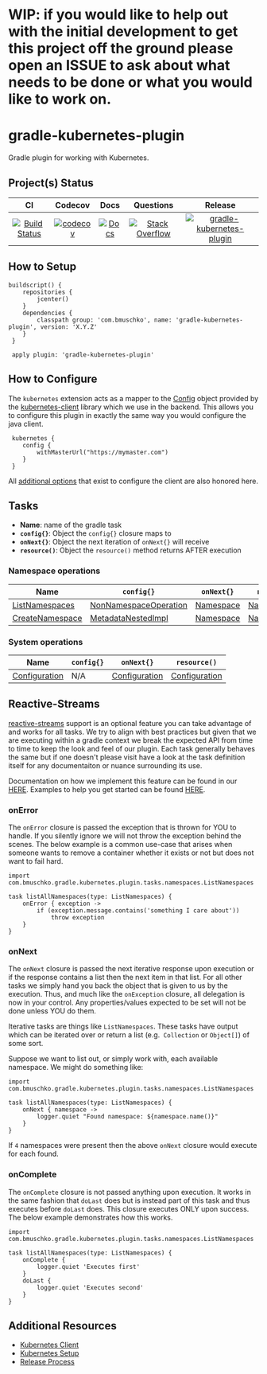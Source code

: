 # WIP: if you would like to help out with the initial development to get this project off the ground please open an ISSUE to ask about what needs to be done or what you would like to work on.

# gradle-kubernetes-plugin

Gradle plugin for working with Kubernetes.

## Project(s) Status

| CI | Codecov | Docs | Questions | Release |
| :---: | :---: | :---: | :---: | :---: |
| [![Build Status](https://travis-ci.org/bmuschko/gradle-kubernetes-plugin.svg?branch=master)](https://travis-ci.org/bmuschko/gradle-kubernetes-plugin) | [![codecov](https://codecov.io/gh/bmuschko/gradle-kubernetes-plugin/branch/master/graph/badge.svg)](https://codecov.io/gh/bmuschko/gradle-kubernetes-plugin) | [![Docs](https://img.shields.io/badge/docs-latest-blue.svg)](http://htmlpreview.github.io/?https://github.com/bmuschko/gradle-kubernetes-plugin/blob/gh-pages/docs/index.html) | [![Stack Overflow](https://img.shields.io/badge/stack-overflow-4183C4.svg)](https://stackoverflow.com/questions/tagged/gradle-kubernetes-plugin) | [![gradle-kubernetes-plugin](https://api.bintray.com/packages/bmuschko/gradle-plugins/gradle-kubernetes-plugin/images/download.svg) ](https://bintray.com/bmuschko/gradle-plugins/gradle-kubernetes-plugin/_latestVersion) |

## How to Setup

```
buildscript() {
    repositories {
        jcenter()
    }
    dependencies {
        classpath group: 'com.bmuschko', name: 'gradle-kubernetes-plugin', version: 'X.Y.Z'
    }
 }

 apply plugin: 'gradle-kubernetes-plugin'
 ```

## How to Configure

The `kubernetes` extension acts as a mapper to the [Config](https://github.com/fabric8io/kubernetes-client/blob/master/kubernetes-client/src/main/java/io/fabric8/kubernetes/client/Config.java) object provided by the [kubernetes-client](https://github.com/fabric8io/kubernetes-client) library which we use in the backend. This allows you to configure this plugin in exactly the same way you would configure the java client.

```
 kubernetes {
    config {
        withMasterUrl("https://mymaster.com")
    }
 }
```

All [additional options](https://github.com/fabric8io/kubernetes-client#configuring-the-client) that exist to configure the client are also honored here.

## Tasks

- **Name**: name of the gradle task
- **`config{}`**: Object the `config{}` closure maps to
- **`onNext{}`**: Object the next iteration of `onNext{}` will receive
- **`resource()`**: Object the `resource()` method returns AFTER execution

### Namespace operations

| Name | `config{}` | `onNext{}` | `resource()` |
| --- | --- | --- | --- |
| [ListNamespaces](https://github.com/bmuschko/gradle-kubernetes-plugin/blob/master/src/main/groovy/com/bmuschko/gradle/kubernetes/plugin/tasks/namespaces/ListNamespaces.groovy) | [NonNamespaceOperation](http://static.javadoc.io/io.fabric8/kubernetes-client/3.1.8/io/fabric8/kubernetes/client/dsl/NonNamespaceOperation.html) | [Namespace](http://static.javadoc.io/io.fabric8/kubernetes-model/2.0.8/io/fabric8/kubernetes/api/model/Namespace.html) | [NamespaceList](http://static.javadoc.io/io.fabric8/kubernetes-model/2.0.8/io/fabric8/kubernetes/api/model/NamespaceList.html) |
| [CreateNamespace](https://github.com/bmuschko/gradle-kubernetes-plugin/blob/master/src/main/groovy/com/bmuschko/gradle/kubernetes/plugin/tasks/namespaces/CreateNamespace.groovy) | [MetadataNestedImpl](http://static.javadoc.io/io.fabric8/kubernetes-model/2.0.8/io/fabric8/kubernetes/api/model/NamespaceFluentImpl.MetadataNestedImpl.html) | [Namespace](http://static.javadoc.io/io.fabric8/kubernetes-model/2.0.8/io/fabric8/kubernetes/api/model/Namespace.html) | [Namespace](http://static.javadoc.io/io.fabric8/kubernetes-model/2.0.8/io/fabric8/kubernetes/api/model/Namespace.html) |

### System operations

| Name | `config{}` | `onNext{}` | `resource()` |
| --- | --- | --- | --- |
| [Configuration](https://github.com/bmuschko/gradle-kubernetes-plugin/blob/master/src/main/groovy/com/bmuschko/gradle/kubernetes/plugin/tasks/system/Configuration.groovy) | N/A | [Configuration](https://github.com/bmuschko/gradle-kubernetes-plugin/blob/master/src/main/groovy/com/bmuschko/gradle/kubernetes/plugin/tasks/system/Configuration.groovy) | [Configuration](https://github.com/bmuschko/gradle-kubernetes-plugin/blob/master/src/main/groovy/com/bmuschko/gradle/kubernetes/plugin/tasks/system/Configuration.groovy) |

## Reactive-Streams

[reactive-streams](https://github.com/reactive-streams/reactive-streams-jvm) support is an optional feature you can take advantage of and works for all tasks. We try to align with best practices but given that we are executing within a gradle context we break the expected API from time to time to keep the look and feel of our plugin. Each task generally behaves the same but if one doesn't please visit have a look at the task definition itself for any documentaiton or nuance surrounding its use.

Documentation on how we implement this feature can be found in our [HERE](https://github.com/bmuschko/gradle-kubernetes-plugin/blob/master/src/main/groovy/com/bmuschko/gradle/kubernetes/plugin/tasks/AbstractReactiveStreamsTask.groovy).
Examples to help you get started can be found [HERE]().

### onError

The `onError` closure is passed the exception that is thrown for YOU to handle. If you silently ignore we will not throw the exception behind the scenes.
The below example is a common use-case that arises when someone wants to remove a container whether it exists or not but does not want to fail hard.

```
import com.bmuschko.gradle.kubernetes.plugin.tasks.namespaces.ListNamespaces

task listAllNamespaces(type: ListNamespaces) {
    onError { exception ->
        if (exception.message.contains('something I care about'))
            throw exception
    }
}
```

### onNext

The `onNext` closure is passed the next iterative response upon execution or if the response contains a list then the next item in that list. For all other tasks we simply hand you back the object that is given to us by the execution. Thus, and much like the `onException` closure, all delegation is now in your control. Any properties/values expected to be set will not be done unless YOU do them.

Iterative tasks are things like `ListNamespaces`. These tasks have output which can be iterated over or return a list (e.g.` Collection` or `Object[]`) of some sort.

Suppose we want to list out, or simply work with, each available namespace. We might do something like:
```
import com.bmuschko.gradle.kubernetes.plugin.tasks.namespaces.ListNamespaces

task listAllNamespaces(type: ListNamespaces) {
    onNext { namespace ->
        logger.quiet "Found namespace: ${namespace.name()}"
    }
}
```
If `4` namespaces were present then the above `onNext` closure would execute for each found.

### onComplete

The `onComplete` closure is not passed anything upon execution. It works in the same fashion that `doLast` does but is instead part of this task and thus executes before `doLast` does. This closure executes ONLY upon success. The below example demonstrates how this works.

```
import com.bmuschko.gradle.kubernetes.plugin.tasks.namespaces.ListNamespaces

task listAllNamespaces(type: ListNamespaces) {
    onComplete {
        logger.quiet 'Executes first'
    }
    doLast {
        logger.quiet 'Executes second'
    }
}
```

## Additional Resources
* [Kubernetes Client](https://github.com/fabric8io/kubernetes-client)
* [Kubernetes Setup](https://kubernetes.io/docs/setup/pick-right-solution/)
* [Release Process](https://github.com/bmuschko/gradle-kubernetes-plugin/blob/master/docs/RELEASE_PROCESS.md)
